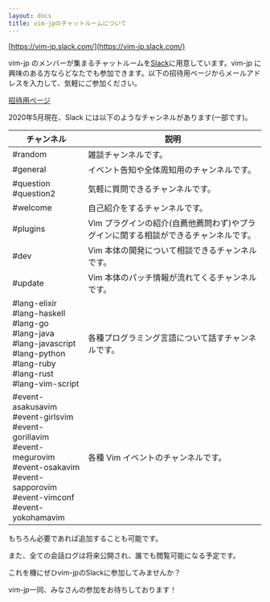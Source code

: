 ```yaml
---
layout: docs
title: vim-jpのチャットルームについて
---
```


[https://vim-jp.slack.com/](https://vim-jp.slack.com/)

vim-jp のメンバーが集まるチャットルームを[Slack](https://slack.com/)に用意しています。vim-jp に興味のある方ならどなたでも参加できます。以下の招待用ページからメールアドレスを入力して、気軽にご参加ください。

[招待用ページ](https://join.slack.com/t/vim-jp/shared_invite/enQtMzk2NDI1NjMwNTc5LTIxNWRjNDNjNTlhZmIzMDdlZmZkM2ZjMTY3N2U1ZmUwMTBkZDRhMWZmYjQ4MTUwYTdhODFjNDJjODMwZjU4ODk)

2020年5月現在、Slack には以下のようなチャンネルがあります(一部です)。

| チャンネル                                                                                                                                                    | 説明                                                                                 |
| ------------                                                                                                                                                  | ----------------------------                                                         |
| #random                                                                                                                                                       | 雑談チャンネルです。                                                                 |
| #general                                                                                                                                                      | イベント告知や全体周知用のチャンネルです。                                           |
| #question<br>#question2                                                                                                                                       | 気軽に質問できるチャンネルです。                                                     |
| #welcome                                                                                                                                                      | 自己紹介をするチャンネルです。                                                       |
| #plugins                                                                                                                                                      | Vim プラグインの紹介(自薦他薦問わず)やプラグインに関する相談ができるチャンネルです。 |
| #dev                                                                                                                                                          | Vim 本体の開発について相談できるチャンネルです。                                     |
| #update                                                                                                                                                       | Vim 本体のパッチ情報が流れてくるチャンネルです。                                     |
| #lang-elixir<br>#lang-haskell<br>#lang-go<br>#lang-java<br>#lang-javascript<br>#lang-python<br>#lang-ruby<br>#lang-rust<br>#lang-vim-script                   | 各種プログラミング言語について話すチャンネルです。                                   |
| #event-asakusavim<br>#event-girlsvim<br>#event-gorillavim<br>#event-megurovim<br>#event-osakavim<br>#event-sapporovim<br>#event-vimconf<br>#event-yokohamavim | 各種 Vim イベントのチャンネルです。                                                  |

もちろん必要であれば追加することも可能です。

また、全ての会話ログは将来公開され、誰でも閲覧可能になる予定です。

これを機にぜひvim-jpのSlackに参加してみませんか？

vim-jp一同、みなさんの参加をお待ちしております！
